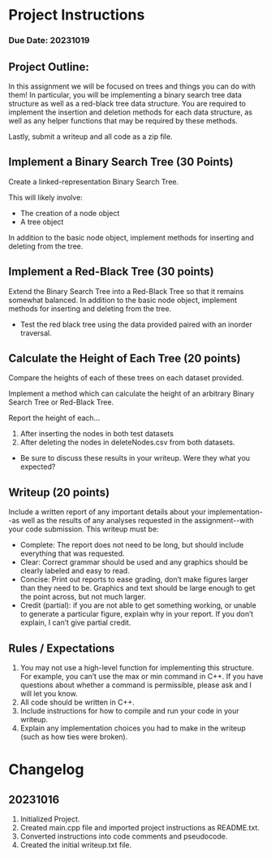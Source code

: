 # Project Instructions
### Due Date: 20231019

## Project Outline:
In this assignment we will be focused on trees and things you can do with them!
In particular, you will be implementing a binary search tree data structure as well as a red-black tree data structure. You are required to implement the insertion and deletion methods for each data structure, as well as any helper functions that may be required by these methods.

Lastly, submit a writeup and all code as a zip file.

## Implement a Binary Search Tree (30 Points)
Create a linked-representation Binary Search Tree.

This will likely involve:
- The creation of a node object
- A tree object

In addition to the basic node object, implement methods for inserting and deleting from the tree.


## Implement a Red-Black Tree (30 points)
Extend the Binary Search Tree into a Red-Black Tree so that it remains somewhat balanced. In addition to the basic node object, implement methods for inserting and deleting from the tree.

- Test the red black tree using the data provided paired with an inorder traversal.


## Calculate the Height of Each Tree (20 points)
Compare the heights of each of these trees on each dataset provided.

Implement a method which can calculate the height of an arbitrary Binary Search Tree or Red-Black Tree.

Report the height of each...
1) After inserting the nodes in both test datasets
2) After deleting the nodes in deleteNodes.csv from both datasets.

- Be sure to discuss these results in your writeup. Were they what you expected?


## Writeup (20 points)
Include a written report of any important details about your implementation--as well as the results of any analyses requested in the assignment--with your code submission. This writeup must be:

- Complete: The report does not need to be long, but should include everything that was requested.
- Clear: Correct grammar should be used and any graphics should be clearly labeled and easy to read.
- Concise: Print out reports to ease grading, don’t make figures larger than they need to be. Graphics and text should be large enough to get the point across, but not much larger.
- Credit (partial): if you are not able to get something working, or unable to generate a particular figure, explain why in your report. If you don’t explain, I can’t give partial credit.

## Rules / Expectations
1) You may not use a high-level function for implementing this structure. For example, you can’t use the max or min command in C++. If you have questions about whether a command is permissible, please ask and I will let you know.
2) All code should be written in C++.
3) Include instructions for how to compile and run your code in your writeup.
4) Explain any implementation choices you had to make in the writeup (such as how ties were broken).


# Changelog
## 20231016
1) Initialized Project.
2) Created main.cpp file and imported project instructions as README.txt.
3) Converted instructions into code comments and pseudocode.
4) Created the initial writeup.txt file.